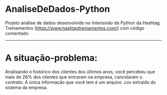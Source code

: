 # AnaliseDeDados-Python
Projeto análise de dados desenvolvido no Intensivão de Python da Hashtag Treinamentos (https://www.hashtagtreinamentos.com/) com código comentado

------------------------------------------------------------------------------------------------------------------------------------------------------------

# A situação-problema:

Analisando o histórico dos clientes dos últimos anos, você
percebeu que mais de 26% dos clientes que entraram na
empresa, cancelaram o contrato.
A única informação que você tem é um arquivo .csv extraído do
sistema da empresa.
